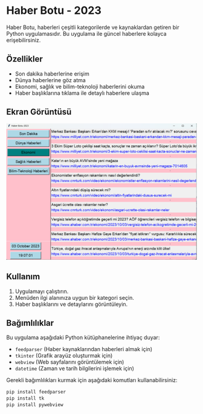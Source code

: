 # Haber Botu - 2023

Haber Botu, haberleri çeşitli kategorilerde ve kaynaklardan getiren bir Python uygulamasıdır. Bu uygulama ile güncel haberlere kolayca erişebilirsiniz.

## Özellikler

- Son dakika haberlerine erişim
- Dünya haberlerine göz atma
- Ekonomi, sağlık ve bilim-teknoloji haberlerini okuma
- Haber başlıklarına tıklama ile detaylı haberlere ulaşma

## Ekran Görüntüsü

![Ekran Görüntüsü](HaberBotu.png)

## Kullanım

1. Uygulamayı çalıştırın.
2. Menüden ilgi alanınıza uygun bir kategori seçin.
3. Haber başlıklarını ve detaylarını görüntüleyin.

## Bağımlılıklar

Bu uygulama aşağıdaki Python kütüphanelerine ihtiyaç duyar:

- `feedparser` (Haber kaynaklarından haberleri almak için)
- `tkinter` (Grafik arayüz oluşturmak için)
- `webview` (Web sayfalarını görüntülemek için)
- `datetime` (Zaman ve tarih bilgilerini işlemek için)

Gerekli bağımlılıkları kurmak için aşağıdaki komutları kullanabilirsiniz:

```bash
pip install feedparser
pip install tk
pip install pywebview

